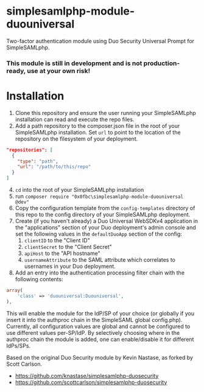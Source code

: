 simplesamlphp-module-duouniversal
==========================
Two-factor authentication module using Duo Security Universal Prompt for SimpleSAMLphp.

### This module is still in development and is not production-ready, use at your own risk!

# Installation
1. Clone this repository and ensure the user running your SimpleSAMLphp installation can read and execute the repo files.
2. Add a path repository to the composer.json file in the root of your SimpleSAMLphp installation. Set `url` to point to the location of the repository on the filesystem of your deployment.
```json
"repositories": [
  {
    "type": "path",
    "url": "/path/to/this/repo"
  }
]
```
4. `cd` into the root of your SimpleSAMLphp installation
5. run `composer require "0x0fbc\simplesamlphp-module-duouniversal @dev"`
6. Copy the configuration template from the `config-templates` directory of this repo to the config directory of your SimpleSAMLphp deployment.
7. Create (if you haven't already) a Duo Universal WebSDKv4 application in the "applications" section of your Duo deployment's admin console and set the following values in the `defaultDuoApp` section of the config:
   1. `clientID` to the "Client ID"
   2. `clientSecret` to the "Client Secret"
   3. `apiHost` to the "API hostname"
   4. `usernameAttribute` to the SAML attribute which correlates to usernames in your Duo deployment.
8. Add an entry into the authentication processing filter chain with the following contents:
```php
array(
    'class' => 'duouniversal:Duouniversal',
),
```

This will enable the module for the IdP/SP of your choice (or globally if you insert it into the authproc chain in the SimpleSAML global config.php). Currently, all configuration values are global and cannot be configured to use different values per-SP/IdP. By selectively choosing where in the authproc chain the module is added, one can enable/disable it for different IdPs/SPs.

Based on the original Duo Security module by Kevin Nastase, as forked by Scott Carlson.

- https://github.com/knastase/simplesamlphp-duosecurity
- https://github.com/scottcarlson/simplesamlphp-duosecurity